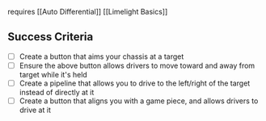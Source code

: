 requires 
[[Auto Differential]]
[[Limelight Basics]]

## Success Criteria
- [ ] Create a button that aims your chassis at a target
- [ ] Ensure the above button allows drivers to move toward and away from target while it's held
- [ ] Create a pipeline that allows you to drive to the left/right of the target instead of directly at it
- [ ] Create a button that aligns you with a game piece, and allows drivers to drive at it